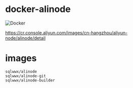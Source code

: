 # docker-alinode
![Docker](https://github.com/sqlwwx/docker-alinode/workflows/Docker/badge.svg)

https://cr.console.aliyun.com/images/cn-hangzhou/aliyun-node/alinode/detail

# images
```
sqlwwx/alinode
sqlwwx/alinode-git
sqlwwx/alinode-builder
```
